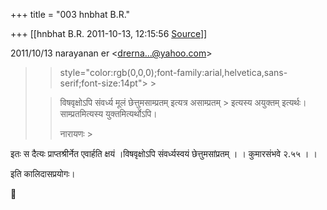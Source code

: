 +++
title = "003 hnbhat B.R."

+++
[[hnbhat B.R.	2011-10-13, 12:15:56 [Source](https://groups.google.com/g/bvparishat/c/IdFkHmLAJlc)]]



  
  

2011/10/13 narayanan er \<[drerna...@yahoo.com]()\>

  

> 
> >  style="color:rgb(0,0,0);font-family:arial,helvetica,sans-serif;font-size:14pt"> >
> 
> > विषवृक्षोऽपि संवर्ध्य मूलं छेत्तुमसाम्प्रतम् इत्यत्र असाम्प्रतम् > इत्यस्य अयुक्तम् इत्यर्थः। साम्प्रतमित्यस्य युक्तमित्यर्थोऽपि।  
> > 
> > 
> > 
> > 
> > 
> > नारायणः >
> 
> > 
> > 

  
  

इतः स दैत्यः प्राप्तश्रीर्नेत एवार्हति क्षयं ।विषवृक्षोऽपि संवर्ध्यस्वयं छेत्तुमसांप्रतम् । । कुमारसंभवे २.५५ । ।

  

इति कालिदासप्रयोगः।



